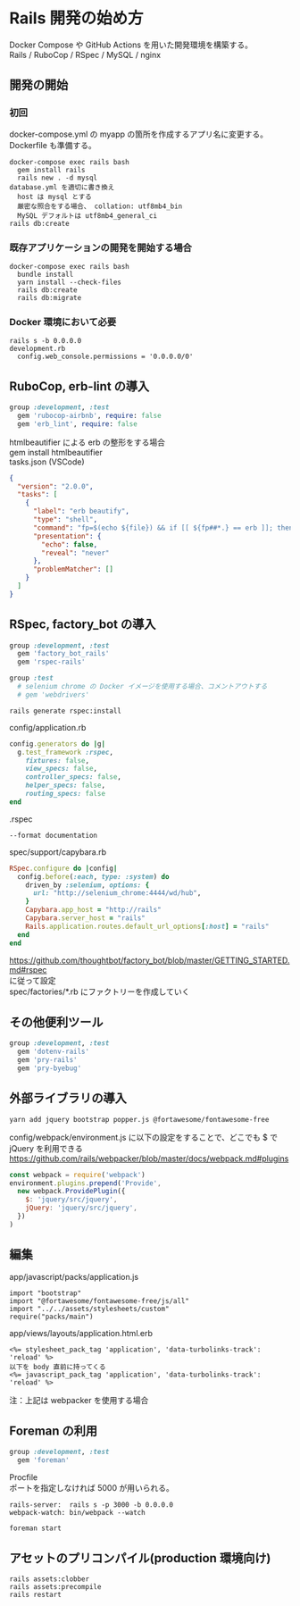 # Rails 開発の始め方
Docker Compose や GitHub Actions を用いた開発環境を構築する。  
Rails / RuboCop / RSpec / MySQL / nginx

## 開発の開始
### 初回
docker-compose.yml の myapp の箇所を作成するアプリ名に変更する。  
Dockerfile も準備する。
```
docker-compose exec rails bash
  gem install rails
  rails new . -d mysql
database.yml を適切に書き換え
  host は mysql とする
  厳密な照合をする場合、 collation: utf8mb4_bin
  MySQL デフォルトは utf8mb4_general_ci
rails db:create
```

### 既存アプリケーションの開発を開始する場合
```
docker-compose exec rails bash
  bundle install
  yarn install --check-files
  rails db:create
  rails db:migrate
```

### Docker 環境において必要
```
rails s -b 0.0.0.0
development.rb
  config.web_console.permissions = '0.0.0.0/0'
```

## RuboCop, erb-lint の導入
```ruby
group :development, :test
  gem 'rubocop-airbnb', require: false
  gem 'erb_lint', require: false
```
htmlbeautifier による erb の整形をする場合  
gem install htmlbeautifier  
tasks.json (VSCode)
```json
{
  "version": "2.0.0",
  "tasks": [
    {
      "label": "erb beautify",
      "type": "shell",
      "command": "fp=$(echo ${file}) && if [[ ${fp##*.} == erb ]]; then htmlbeautifier ${file}; fi",
      "presentation": {
        "echo": false,
        "reveal": "never"
      },
      "problemMatcher": []
    }
  ]
}
```

## RSpec, factory_bot の導入
```ruby
group :development, :test
  gem 'factory_bot_rails'
  gem 'rspec-rails'

group :test
  # selenium chrome の Docker イメージを使用する場合、コメントアウトする
  # gem 'webdrivers'
```
```
rails generate rspec:install
```
config/application.rb
```ruby
config.generators do |g|
  g.test_framework :rspec,
    fixtures: false,
    view_specs: false,
    controller_specs: false,
    helper_specs: false,
    routing_specs: false
end
```
.rspec
```
--format documentation
```
spec/support/capybara.rb
```ruby
RSpec.configure do |config|
  config.before(:each, type: :system) do
    driven_by :selenium, options: {
      url: "http://selenium_chrome:4444/wd/hub",
    }
    Capybara.app_host = "http://rails"
    Capybara.server_host = "rails"
    Rails.application.routes.default_url_options[:host] = "rails"
  end
end
```
https://github.com/thoughtbot/factory_bot/blob/master/GETTING_STARTED.md#rspec  
に従って設定  
spec/factories/*.rb にファクトリーを作成していく

## その他便利ツール
```ruby
group :development, :test
  gem 'dotenv-rails'
  gem 'pry-rails'
  gem 'pry-byebug'
```

## 外部ライブラリの導入
```
yarn add jquery bootstrap popper.js @fortawesome/fontawesome-free
```
config/webpack/environment.js に以下の設定をすることで、どこでも $ で jQuery を利用できる  
https://github.com/rails/webpacker/blob/master/docs/webpack.md#plugins
```js
const webpack = require('webpack')
environment.plugins.prepend('Provide',
  new webpack.ProvidePlugin({
    $: 'jquery/src/jquery',
    jQuery: 'jquery/src/jquery',
  })
)
```

## 編集
app/javascript/packs/application.js
```
import "bootstrap"
import "@fortawesome/fontawesome-free/js/all"
import "../../assets/stylesheets/custom"
require("packs/main")
```
app/views/layouts/application.html.erb
```
<%= stylesheet_pack_tag 'application', 'data-turbolinks-track': 'reload' %>
以下を body 直前に持ってくる
<%= javascript_pack_tag 'application', 'data-turbolinks-track': 'reload' %>
```
注：上記は webpacker を使用する場合

## Foreman の利用
```ruby
group :development, :test
  gem 'foreman'
```
Procfile  
ポートを指定しなければ 5000 が用いられる。
```
rails-server:  rails s -p 3000 -b 0.0.0.0
webpack-watch: bin/webpack --watch
```
```
foreman start
```

## アセットのプリコンパイル(production 環境向け)
```
rails assets:clobber
rails assets:precompile
rails restart
```
